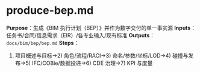 # produce-bep.md

**Purpose**：生成《BIM 执行计划（BEP）》并作为数字交付的单一事实源
**Inputs**：任务书/合同/信息需求（EIR）/各专业输入/现有标准
**Outputs**：`docs/bim/bep/bep.md`
**Steps**：

1. 项目概述与目标→2) 角色/流程/RACI→3) 命名/参数/坐标/LOD→4) 碰撞与发布→5) IFC/COBie/数据投递→6) CDE 治理→7) KPI 与度量
